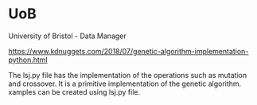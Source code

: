 # UoB

University of Bristol - Data Manager


https://www.kdnuggets.com/2018/07/genetic-algorithm-implementation-python.html


The lsj.py file has the implementation of the operations such as mutation and crossover. It is a primitive implementation of the genetic algorithm. xamples can be created using lsj.py file.
